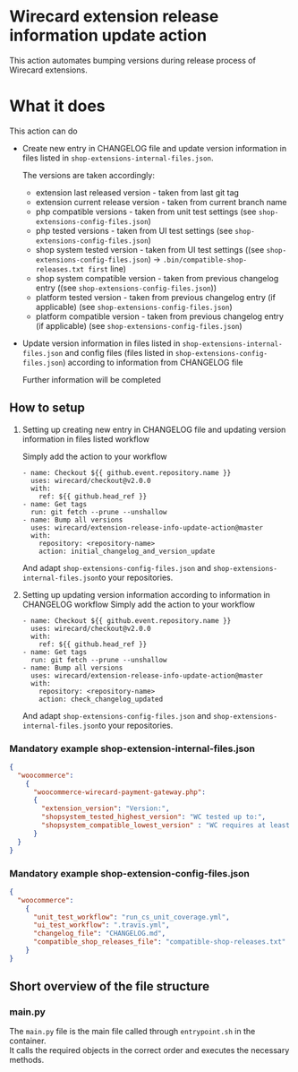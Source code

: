 # Wirecard extension release information update action

This action automates bumping versions during release process of Wirecard extensions.
# What it does
This action can do
- Create new entry in CHANGELOG file and update version information in files listed in ````shop-extensions-internal-files.json````. 
    
    The versions are taken accordingly:
     - extension last released version  - taken from last git tag
     - extension current release version - taken from current branch name
     - php compatible versions - taken from unit test settings (see ````shop-extensions-config-files.json````)
     - php tested versions - taken from UI test settings (see ````shop-extensions-config-files.json````)
     - shop system tested version - taken from UI test settings ((see ````shop-extensions-config-files.json````) -> ````.bin/compatible-shop-releases.txt first```` line)
     - shop system compatible version - taken from previous changelog entry ((see ````shop-extensions-config-files.json````))
     - platform tested version - taken from previous changelog entry (if applicable) (see ````shop-extensions-config-files.json````)
     - platform compatible version - taken from previous changelog entry (if applicable) (see ````shop-extensions-config-files.json````)

- Update version information in files listed in ````shop-extensions-internal-files.json```` and config files (files listed in ````shop-extensions-config-files.json````) according to information from CHANGELOG file
 
    Further information will be completed

## How to setup
1. Setting up creating new entry in CHANGELOG file and updating version information in files listed workflow

    Simply add the action to your workflow
    ````
   - name: Checkout ${{ github.event.repository.name }}
      uses: wirecard/checkout@v2.0.0
      with:
        ref: ${{ github.head_ref }}
   - name: Get tags
      run: git fetch --prune --unshallow  
   - name: Bump all versions
      uses: wirecard/extension-release-info-update-action@master
      with:
        repository: <repository-name>
        action: initial_changelog_and_version_update
    
    ````
    And adapt ````shop-extensions-config-files.json````  and ````shop-extensions-internal-files.json````to your repositories.  

2. Setting up updating version information according to information in CHANGELOG workflow
    Simply add the action to your workflow
    ````
   - name: Checkout ${{ github.event.repository.name }}
      uses: wirecard/checkout@v2.0.0
      with:
        ref: ${{ github.head_ref }}
   - name: Get tags
      run: git fetch --prune --unshallow 
   - name: Bump all versions
      uses: wirecard/extension-release-info-update-action@master
      with:
        repository: <repository-name>
        action: check_changelog_updated
    
    ````
    And adapt ````shop-extensions-config-files.json````  and ````shop-extensions-internal-files.json````to your repositories.  

### Mandatory example shop-extension-internal-files.json
````json
{
  "woocommerce":
    {
      "woocommerce-wirecard-payment-gateway.php":
      {
        "extension_version": "Version:",
        "shopsystem_tested_highest_version": "WC tested up to:",
        "shopsystem_compatible_lowest_version" : "WC requires at least:"
      }
  }
}
````
### Mandatory example shop-extension-config-files.json
````json
{
  "woocommerce":
    {
      "unit_test_workflow": "run_cs_unit_coverage.yml",
      "ui_test_workflow": ".travis.yml",
      "changelog_file": "CHANGELOG.md",
      "compatible_shop_releases_file": "compatible-shop-releases.txt"
    }
}
````

## Short overview of the file structure

### main.py

The ```main.py``` file is the main file called through ```entrypoint.sh``` in the container.  
It calls the required objects in the correct order and executes the necessary methods.